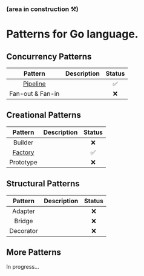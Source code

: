 ### (area in construction ⚒️)

# Patterns for Go language.

## Concurrency Patterns
| Pattern | Description | Status |
|:-------:|:-----------:|:------:|
| [Pipeline](/concurrency/pipeline/README.md) |  | ✅ |
| Fan-out & Fan-in |  | ❌ |

## Creational Patterns
| Pattern | Description | Status |
|:-------:|:-----------:|:------:|
| Builder |  | ❌ |
| [Factory](/creational/factory/factory.md) |  | ✅ |
| Prototype |  | ❌ |

## Structural Patterns
| Pattern | Description | Status |
|:-------:|:-----------:|:------:|
| Adapter |  | ❌ |
| Bridge |  | ❌ |
| Decorator |  | ❌ |

## More Patterns
In progress...